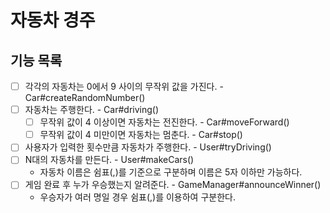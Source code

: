 # 자동차 경주

## 기능 목록

- [ ] 각각의 자동차는 0에서 9 사이의 무작위 값을 가진다. - Car#createRandomNumber()
- [ ] 자동차는 주행한다. - Car#driving()
  - [ ] 무작위 값이 4 이상이면 자동차는 전진한다. - Car#moveForward()
  - [ ] 무작위 값이 4 미만이면 자동차는 멈춘다. - Car#stop()
- [ ] 사용자가 입력한 횟수만큼 자동차가 주행한다. - User#tryDriving()
- [ ] N대의 자동차를 만든다. - User#makeCars()
  - 자동차 이름은 쉼표(,)를 기준으로 구분하며 이름은 5자 이하만 가능하다.
- [ ] 게임 완료 후 누가 우승했는지 알려준다. - GameManager#announceWinner()
  - 우승자가 여러 명일 경우 쉼표(,)를 이용하여 구분한다.
  
